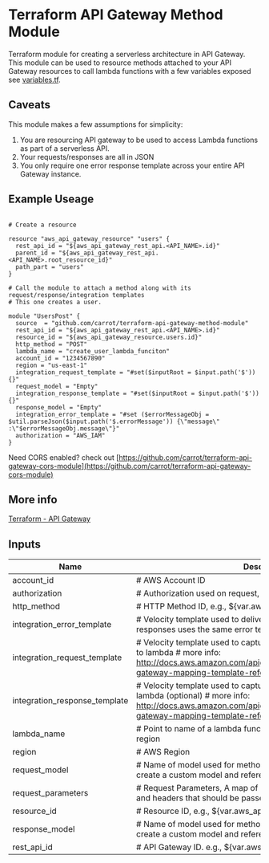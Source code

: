 # Terraform API Gateway Method Module

Terraform module for creating a serverless architecture in API Gateway. This module can be used to resource methods attached to your API Gateway resources to call lambda functions with a few variables exposed see [variables.tf](https://github.com/carrot//terraform-api-gateway-method-module/blob/master/variables.tf).

## Caveats

This module makes a few assumptions for simplicity:

1. You are resourcing API gateway to be used to access Lambda functions as part of a serverless API.
2. Your requests/responses are all in JSON
3. You only require one error response template across your entire API Gateway instance.

## Example Useage
```

# Create a resource

resource "aws_api_gateway_resource" "users" {
  rest_api_id = "${aws_api_gateway_rest_api.<API_NAME>.id}"
  parent_id = "${aws_api_gateway_rest_api.<API_NAME>.root_resource_id}"
  path_part = "users"
}

# Call the module to attach a method along with its request/response/integration templates
# This one creates a user.

module "UsersPost" {
  source  = "github.com/carrot/terraform-api-gateway-method-module"
  rest_api_id = "${aws_api_gateway_rest_api.<API_NAME>.id}"
  resource_id = "${aws_api_gateway_resource.users.id}"
  http_method = "POST"
  lambda_name = "create_user_lambda_funciton"
  account_id = "1234567890"
  region = "us-east-1"
  integration_request_template = "#set($inputRoot = $input.path('$')){}"
  request_model = "Empty"
  integration_response_template = "#set($inputRoot = $input.path('$')){}"
  response_model = "Empty"
  integration_error_template = "#set ($errorMessageObj = $util.parseJson($input.path('$.errorMessage')) {\"message\" :\"$errorMessageObj.message\"}"
  authorization = "AWS_IAM"
}
```

Need CORS enabled? check out [https://github.com/carrot/terraform-api-gateway-cors-module](https://github.com/carrot/terraform-api-gateway-cors-module)

## More info
[Terraform - API Gateway](https://www.terraform.io/docs/providers/aws/r/api_gateway_rest_api.html)



## Inputs

| Name | Description | Default | Required |
|------|-------------|:-----:|:-----:|
| account_id | # AWS Account ID | - | yes |
| authorization | # Authorization used on request, e,g., "IAM_AM" | "NONE" | `NONE` | no |
| http_method | # HTTP Method ID, e.g., ${var.aws_api_gateway_method.<METHOD>.id} | - | yes |
| integration_error_template | # Velocity template used to deliver errors to response. Assumes all responses uses the same error template. | `#set ($errorMessageObj = $util.parseJson($input.path('$.errorMessage'))` | no |
| integration_request_template | # Velocity template used to capture params from request and send to lambda # more info: http://docs.aws.amazon.com/apigateway/latest/developerguide/api-gateway-mapping-template-reference.html | `{}` | no |
| integration_response_template | # Velocity template used to capture params sent to response from lambda (optional) # more info: http://docs.aws.amazon.com/apigateway/latest/developerguide/api-gateway-mapping-template-reference.html | `#set($inputRoot = $input.path('$')){}` | no |
| lambda_name | # Point to name of a lambda function attached to your account and region | - | yes |
| region | # AWS Region | - | yes |
| request_model | # Name of model used for method request. e.g., `Empty`, `Error` or create a custom model and reference that by name | `Empty` | no |
| request_parameters | # Request Parameters, A map of request query string parameters and headers that should be passed to the integration. | `<map>` | no |
| resource_id | # Resource ID, e.g., ${var.aws_api_gateway_resource.<RESOURCE>.id} | - | yes |
| response_model | # Name of model used for method Response. e.g., `Empty`, `Error` or create a custom model and reference that by name | `Empty` | no |
| rest_api_id | # API Gateway ID. e.g., ${var.aws_api_gateway_rest_api.<API>.id} | - | yes |

